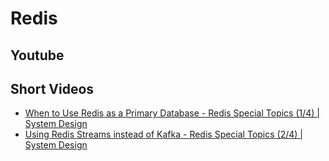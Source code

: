 # Redis


## Youtube 


## Short Videos

- [When to Use Redis as a Primary Database - Redis Special Topics (1/4) | System Design](https://www.youtube.com/watch?v=BJxtLbE5sxw)
- [Using Redis Streams instead of Kafka - Redis Special Topics (2/4) | System Design](https://www.youtube.com/watch?v=zcCEFByssQU)